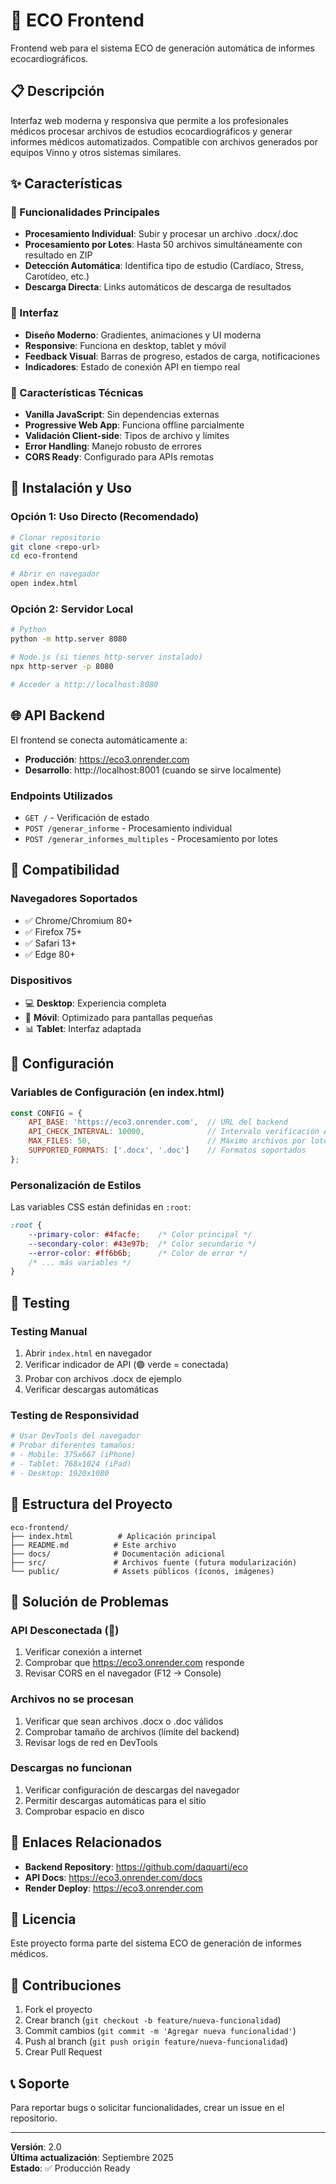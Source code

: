 # 🏥 ECO Frontend

Frontend web para el sistema ECO de generación automática de informes ecocardiográficos.

## 📋 Descripción

Interfaz web moderna y responsiva que permite a los profesionales médicos procesar archivos de estudios ecocardiográficos y generar informes médicos automatizados. Compatible con archivos generados por equipos Vinno y otros sistemas similares.

## ✨ Características

### 🎯 Funcionalidades Principales
- **Procesamiento Individual**: Subir y procesar un archivo .docx/.doc
- **Procesamiento por Lotes**: Hasta 50 archivos simultáneamente con resultado en ZIP
- **Detección Automática**: Identifica tipo de estudio (Cardíaco, Stress, Carotídeo, etc.)
- **Descarga Directa**: Links automáticos de descarga de resultados

### 🎨 Interfaz
- **Diseño Moderno**: Gradientes, animaciones y UI moderna
- **Responsive**: Funciona en desktop, tablet y móvil
- **Feedback Visual**: Barras de progreso, estados de carga, notificaciones
- **Indicadores**: Estado de conexión API en tiempo real

### 🔧 Características Técnicas
- **Vanilla JavaScript**: Sin dependencias externas
- **Progressive Web App**: Funciona offline parcialmente
- **Validación Client-side**: Tipos de archivo y límites
- **Error Handling**: Manejo robusto de errores
- **CORS Ready**: Configurado para APIs remotas

## 🚀 Instalación y Uso

### Opción 1: Uso Directo (Recomendado)
```bash
# Clonar repositorio
git clone <repo-url>
cd eco-frontend

# Abrir en navegador
open index.html
```

### Opción 2: Servidor Local
```bash
# Python
python -m http.server 8080

# Node.js (si tienes http-server instalado)
npx http-server -p 8080

# Acceder a http://localhost:8080
```

## 🌐 API Backend

El frontend se conecta automáticamente a:
- **Producción**: https://eco3.onrender.com
- **Desarrollo**: http://localhost:8001 (cuando se sirve localmente)

### Endpoints Utilizados
- `GET /` - Verificación de estado
- `POST /generar_informe` - Procesamiento individual
- `POST /generar_informes_multiples` - Procesamiento por lotes

## 📱 Compatibilidad

### Navegadores Soportados
- ✅ Chrome/Chromium 80+
- ✅ Firefox 75+
- ✅ Safari 13+
- ✅ Edge 80+

### Dispositivos
- 💻 **Desktop**: Experiencia completa
- 📱 **Móvil**: Optimizado para pantallas pequeñas
- 📊 **Tablet**: Interfaz adaptada

## 🔧 Configuración

### Variables de Configuración (en index.html)
```javascript
const CONFIG = {
    API_BASE: 'https://eco3.onrender.com',  // URL del backend
    API_CHECK_INTERVAL: 10000,              // Intervalo verificación API (ms)
    MAX_FILES: 50,                          // Máximo archivos por lote
    SUPPORTED_FORMATS: ['.docx', '.doc']    // Formatos soportados
};
```

### Personalización de Estilos
Las variables CSS están definidas en `:root`:
```css
:root {
    --primary-color: #4facfe;    /* Color principal */
    --secondary-color: #43e97b;  /* Color secundario */
    --error-color: #ff6b6b;      /* Color de error */
    /* ... más variables */
}
```

## 🧪 Testing

### Testing Manual
1. Abrir `index.html` en navegador
2. Verificar indicador de API (🟢 verde = conectada)
3. Probar con archivos .docx de ejemplo
4. Verificar descargas automáticas

### Testing de Responsividad
```bash
# Usar DevTools del navegador
# Probar diferentes tamaños:
# - Mobile: 375x667 (iPhone)
# - Tablet: 768x1024 (iPad)
# - Desktop: 1920x1080
```

## 📁 Estructura del Proyecto

```
eco-frontend/
├── index.html          # Aplicación principal
├── README.md          # Este archivo
├── docs/              # Documentación adicional
├── src/               # Archivos fuente (futura modularización)
└── public/            # Assets públicos (íconos, imágenes)
```

## 🚨 Solución de Problemas

### API Desconectada (🔴)
1. Verificar conexión a internet
2. Comprobar que https://eco3.onrender.com responde
3. Revisar CORS en el navegador (F12 → Console)

### Archivos no se procesan
1. Verificar que sean archivos .docx o .doc válidos
2. Comprobar tamaño de archivos (límite del backend)
3. Revisar logs de red en DevTools

### Descargas no funcionan
1. Verificar configuración de descargas del navegador
2. Permitir descargas automáticas para el sitio
3. Comprobar espacio en disco

## 🔗 Enlaces Relacionados

- **Backend Repository**: https://github.com/daquarti/eco
- **API Docs**: https://eco3.onrender.com/docs
- **Render Deploy**: https://eco3.onrender.com

## 📄 Licencia

Este proyecto forma parte del sistema ECO de generación de informes médicos.

## 🤝 Contribuciones

1. Fork el proyecto
2. Crear branch (`git checkout -b feature/nueva-funcionalidad`)
3. Commit cambios (`git commit -m 'Agregar nueva funcionalidad'`)
4. Push al branch (`git push origin feature/nueva-funcionalidad`)
5. Crear Pull Request

## 📞 Soporte

Para reportar bugs o solicitar funcionalidades, crear un issue en el repositorio.

---

**Versión**: 2.0  
**Última actualización**: Septiembre 2025  
**Estado**: ✅ Producción Ready
